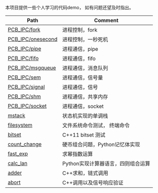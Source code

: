 本项目提供一些个人学习的代码demo， 如有问题还望及时指出。

| Path                                   | Comment            |
| -------------------------------------- | ------------------ |
| [PCB_IPC/fork](PCB_IPC/fork)           | 进程控制，fork     |
| [PCB_IPC/onesecond](PCB_IPC/onesecond) | 进程控制，一秒死机 |
| [PCB_IPC/pipe](PCB_IPC/pipe)           | 进程通信，pipe     |
| [PCB_IPC/fifo](PCB_IPC/fifo)           | 进程通信，fifo     |
| [PCB_IPC/msgqueue](PCB_IPC/msgqueue)   | 进程通信，消息队列 |
| [PCB_IPC/sem](PCB_IPC/sem)             | 进程通信，信号量   |
| [PCB_IPC/signal](PCB_IPC/signal)       | 进程通信，信号     |
| [PCB_IPC/shm](PCB_IPC/shm)             | 进程通信，共享内存 |
| [PCB_IPC/socket](PCB_IPC/socket)       | 进程通信，socket   |
| [mstack](mstack)       | 状态机实现的单调栈   |
| [filesystem](filesystem)       | 文件系统命令测试， 终端命令   |
| [bitset](bitset)       | C++11 bitset 测试   |
| [count_change](count_change)       | 硬币组合问题，Python记忆体实现 |
| [fast_exp](fast_exp)      | 求幂指数运算 |
| [calc_lan](calc_lan)      | Python实现计算器语言，四则组合运算 |
| [adder](adder)      | C++求和，链式调用 |
| [abort](abort)      | C++调用以及信号响应验证 |

